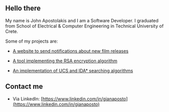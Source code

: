 ## Hello there

My name is John Apostolakis and I am a Software Developer. I graduated from School of Electrical & Computer Engineering in Technical University of Crete.

Some of my projects are:

- [A website to send notifications about new film releases](https://github.com/iapost/film-website)

- [A tool implementing the RSA encryption algorithm](https://github.com/iapost/rsa-tool)

- [An implementation of UCS and IDA* searching algorithms](https://github.com/iapost/ucs-ida)



## Contact me
- Via LinkedIn: [https://www.linkedin.com/in/gianaposto](https://www.linkedin.com/in/gianaposto)
